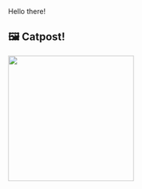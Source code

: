 Hello there!



## 🖼️ Catpost!

<sub>
    <img src="https://cdn2.thecatapi.com/images/9bv.jpg" height="256">
</sub>

